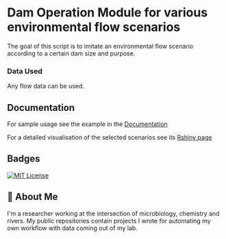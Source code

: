 
# Dam Operation Module for various environmental flow scenarios

The goal of this script is to imitate an environmental flow scenario according to a certain dam size and purpose.

### Data Used

Any flow data can be used.

## Documentation

For sample usage see the example in the [Documentation](https://github.com/Selkubi/DamOperations_EnvironmentalFlowScenarios/blob/main/eflow-G3-script-translation/Translation_pdf.pdf)

For a detailed visualisation of the selected scenarios see its [Rshiny page](https://selinkubilay.shinyapps.io/app_Eflow_scenarios/?_ga=2.174104226.1013783756.1683324304-258450006.1683131619)



## Badges

[![MIT License](https://img.shields.io/badge/License-MIT-green.svg)](https://choosealicense.com/licenses/mit/)


## 🚀 About Me
I'm a researcher working at the intersection of microbiology, chemistry and rivers. 
My public repositories contain projects I wrote for automating my own workflow with data coming out of my lab. 
